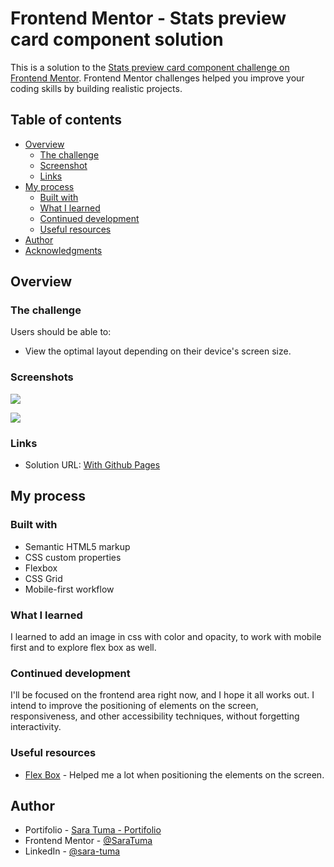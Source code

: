 # Frontend Mentor - Stats preview card component solution

This is a solution to the [Stats preview card component challenge on Frontend Mentor](https://www.frontendmentor.io/challenges/stats-preview-card-component-8JqbgoU62). Frontend Mentor challenges helped you improve your coding skills by building realistic projects. 

## Table of contents

- [Overview](#overview)
  - [The challenge](#the-challenge)
  - [Screenshot](#screenshot)
  - [Links](#links)
- [My process](#my-process)
  - [Built with](#built-with)
  - [What I learned](#what-i-learned)
  - [Continued development](#continued-development)
  - [Useful resources](#useful-resources)
- [Author](#author)
- [Acknowledgments](#acknowledgments)


## Overview

### The challenge

Users should be able to:

- View the optimal layout depending on their device's screen size.

### Screenshots

![](.images/screenShot-mobile.png)

![](.images/screenShot-desktop.png)


### Links

- Solution URL: [With Github Pages](https://your-solution-url.com)

## My process

### Built with

- Semantic HTML5 markup
- CSS custom properties
- Flexbox
- CSS Grid
- Mobile-first workflow


### What I learned

I learned to add an image in css with color and opacity, to work with mobile first and to explore flex box as well.


### Continued development

I'll be focused on the frontend area right now, and I hope it all works out. I intend to improve the positioning of elements on the screen, responsiveness, and other accessibility techniques, without forgetting interactivity.


### Useful resources

- [Flex Box](https://css-tricks.com/snippets/css/a-guide-to-flexbox/) - Helped me a lot when positioning the elements on the screen.


## Author

- Portifolio - [Sara Tuma - Portifolio](https://saratuma.github.io/portifolio/)
- Frontend Mentor - [@SaraTuma](https://www.frontendmentor.io/profile/SaraTuma)
- LinkedIn - [@sara-tuma](https://www.linkedin.com/in/sara-tuma-9186911ba)